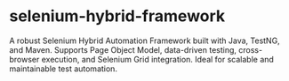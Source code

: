 # selenium-hybrid-framework
A robust Selenium Hybrid Automation Framework built with Java, TestNG, and Maven. Supports Page Object Model, data-driven testing, cross-browser execution, and Selenium Grid integration. Ideal for scalable and maintainable test automation.

